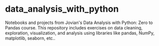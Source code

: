 # data_analysis_with_python
Notebooks and projects from Jovian's Data Analysis with Python: Zero to Pandas course. This repository includes exercises on data cleaning, exploration, visualization, and analysis using libraries like pandas, NumPy, matplotlib, seaborn, etc..
